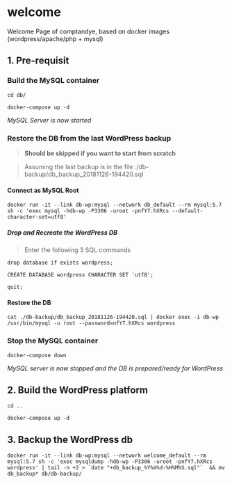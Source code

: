 # welcome
Welcome Page of comptandye, based on docker images (wordpress/apache/php + mysql)

## 1. Pre-requisit
### Build the MySQL container
`cd db/`

`docker-compose up -d`

*MySQL Server is now started*

### Restore the DB from the last WordPress backup
> **Should be skipped if you want to start from scratch**

> Assuming the last backup is in the file ./db-backup/db_backup_20181126-194420.sql

#### Connect as MySQL Root
`docker run -it --link db-wp:mysql --network db_default --rm mysql:5.7 sh -c 'exec mysql -hdb-wp -P3306 -uroot -pnfY7.hXRcs --default-character-set=utf8'`
##### Drop and Recreate the WordPress DB

> Enter the following 3 SQL commands

`drop database if exists wordpress;`

`CREATE DATABASE wordpress CHARACTER SET 'utf8';`

`quit;`

#### Restore the DB
`cat ./db-backup/db_backup_20181126-194420.sql | docker exec -i db-wp /usr/bin/mysql -u root --password=nfY7.hXRcs wordpress`

### Stop the MySQL container
`docker-compose down`

*MySQL server is now stopped and the DB is prepared/ready for WordPress*

## 2. Build the WordPress platform
`cd ..`

`docker-compose up -d`

## 3. Backup the WordPress db
`` docker run -it --link db-wp:mysql --network welcome_default --rm mysql:5.7 sh -c 'exec mysqldump -hdb-wp -P3306 -uroot -pnfY7.hXRcs wordpress' | tail -n +2 > `date "+db_backup_%Y%m%d-%H%M%S.sql"`  && mv db_backup* db/db-backup/ ``
